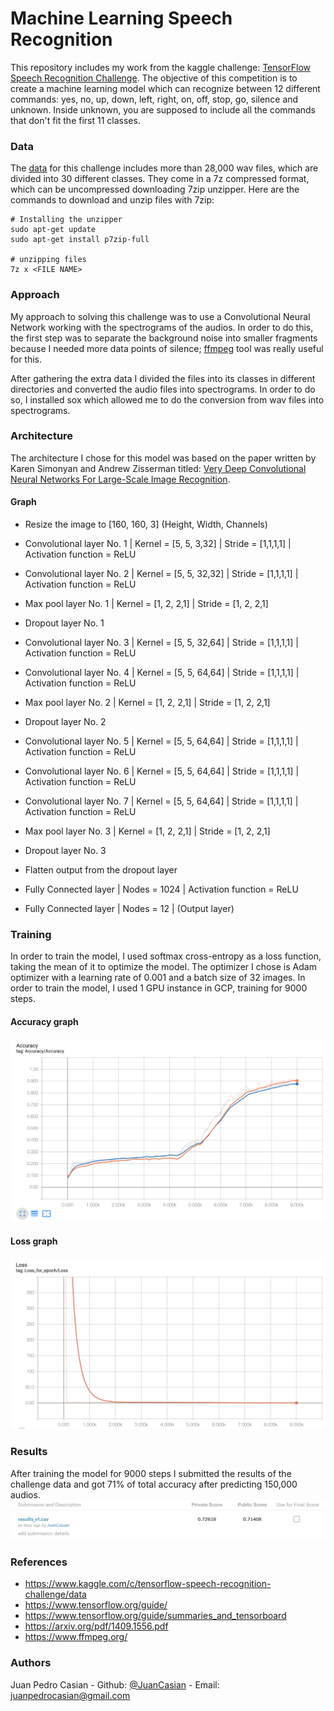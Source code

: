 # Machine Learning Speech Recognition
This repository includes my work from the kaggle challenge: [TensorFlow Speech Recognition Challenge](https://www.kaggle.com/c/tensorflow-speech-recognition-challenge). The objective of this competition is to create a machine learning model which can recognize between 12 different commands:  yes,  no,  up,  down,  left,  right,  on,  off,  stop,  go,  silence and unknown. Inside unknown, you are supposed to include all the commands that don't fit the first 11 classes. 

### Data
The [data](https://www.kaggle.com/c/tensorflow-speech-recognition-challenge/data) for this challenge includes more than 28,000 wav files, which are divided into 30 different classes. They come in a 7z compressed format, which can be uncompressed downloading 7zip unzipper. Here are the commands to download and unzip files with 7zip:
```
# Installing the unzipper
sudo apt-get update
sudo apt-get install p7zip-full

# unzipping files
7z x <FILE NAME>
```

### Approach
My approach to solving this challenge was to use a Convolutional Neural Network working with the spectrograms of the audios. In order to do this, the first step was to separate the background noise into smaller fragments because I needed more data points of silence; [ffmpeg](https://www.ffmpeg.org/) tool was really useful for this.

After gathering the extra data I divided the files into its classes in different directories and converted the audio files into spectrograms. In order to do so, I installed sox which allowed me to do the conversion from wav files into spectrograms. 

### Architecture
The architecture I chose for this model was based on the paper written by Karen Simonyan and Andrew Zisserman titled: [Very Deep Convolutional Neural Networks For Large-Scale Image Recognition](https://arxiv.org/pdf/1409.1556.pdf).
#### Graph
- Resize the image to [160, 160, 3] (Height, Width, Channels)
- Convolutional layer No. 1 | Kernel = [5, 5, 3,32] | Stride = [1,1,1,1] | Activation function = ReLU
-  Convolutional layer No. 2 | Kernel = [5, 5, 32,32] | Stride = [1,1,1,1] | Activation function = ReLU
- Max pool layer No. 1 | Kernel = [1, 2, 2,1] | Stride = [1, 2, 2,1]
- Dropout layer No. 1

- Convolutional layer No. 3 | Kernel = [5, 5, 32,64] | Stride = [1,1,1,1] | Activation function = ReLU
-  Convolutional layer No. 4 | Kernel = [5, 5, 64,64] | Stride = [1,1,1,1] | Activation function = ReLU
- Max pool layer No. 2 | Kernel = [1, 2, 2,1] | Stride = [1, 2, 2,1]
- Dropout layer No. 2

- Convolutional layer No. 5 | Kernel = [5, 5, 64,64] | Stride = [1,1,1,1] | Activation function = ReLU
-  Convolutional layer No. 6 | Kernel = [5, 5, 64,64] | Stride = [1,1,1,1] | Activation function = ReLU
-  Convolutional layer No. 7 | Kernel = [5, 5, 64,64] | Stride = [1,1,1,1] | Activation function = ReLU
- Max pool layer No. 3 | Kernel = [1, 2, 2,1] | Stride = [1, 2, 2,1]
- Dropout layer No. 3

- Flatten output from the dropout layer
- Fully Connected layer | Nodes = 1024 | Activation function = ReLU
- Fully Connected layer | Nodes = 12 | (Output layer)

### Training
In order to train the model, I used softmax cross-entropy as a loss function, taking the mean of it to optimize the model. The optimizer I chose is Adam optimizer with a learning rate of 0.001 and a batch size of 32 images. In order to train the model, I used 1 GPU instance in GCP, training for 9000 steps. 
#### Accuracy graph
![Accuracy](res/accuracy_graph.png)
#### Loss graph
![Loss](res/loss_graph.png)
### Results
After training the model for 9000 steps I submitted the results of the challenge data and got 71% of total accuracy after predicting 150,000 audios. 
![Kaggle Results](res/results.png)

### References
- https://www.kaggle.com/c/tensorflow-speech-recognition-challenge/data
- https://www.tensorflow.org/guide/
- https://www.tensorflow.org/guide/summaries_and_tensorboard
- https://arxiv.org/pdf/1409.1556.pdf
- https://www.ffmpeg.org/

### Authors
Juan Pedro Casian - Github: [@JuanCasian](https://github.com/JuanCasian) - Email: juanpedrocasian@gmail.com
